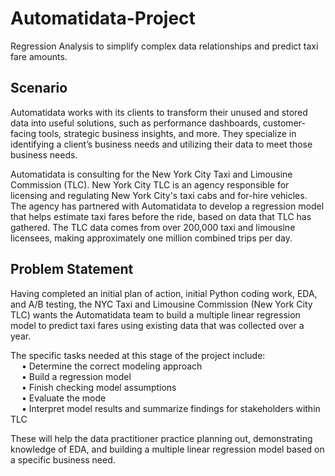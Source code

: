 # Automatidata-Project
Regression Analysis to simplify complex data relationships and predict taxi fare amounts.

## Scenario
Automatidata works with its clients to transform their unused and stored data into useful solutions, such as performance dashboards, customer-facing tools, strategic business insights, and more. They specialize in identifying a client’s business needs and utilizing their data to meet those business needs.

Automatidata is consulting for the New York City Taxi and Limousine Commission (TLC). New York City TLC is an agency responsible for licensing and regulating New York City's taxi cabs and for-hire vehicles. The agency has partnered with Automatidata to develop a regression model that helps estimate taxi fares before the ride, based on data that TLC has gathered. The TLC data comes from over 200,000 taxi and limousine licensees, making approximately one million combined trips per day. 

## Problem Statement
Having completed an initial plan of action, initial Python coding work, EDA, and A/B testing, the NYC Taxi and Limousine Commission (New York City TLC) wants the Automatidata team to build a multiple linear regression model to predict taxi fares using existing data that was collected over a year. 

The specific tasks needed at this stage of the project include:<br>
&emsp; • Determine the correct modeling approach<br>
&emsp; • Build a regression model<br>
&emsp; • Finish checking model assumptions<br>
&emsp; • Evaluate the mode<br>
&emsp; • Interpret model results and summarize findings for stakeholders within TLC<br>

These will help the data practitioner practice planning out, demonstrating knowledge of EDA, and building a multiple linear regression model based on a specific business need.      
